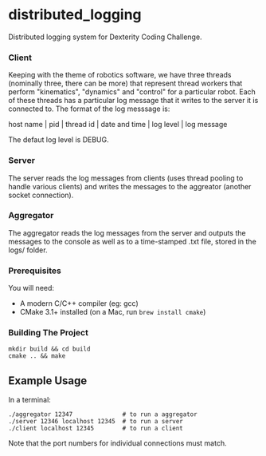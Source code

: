 # distributed_logging

Distributed logging system for Dexterity Coding Challenge.

### Client
Keeping with the theme of robotics software, we have three threads (nominally three, there can be more) that represent thread workers that perform "kinematics", "dynamics" and "control" for a particular robot. Each of these threads has a particular log message that it writes to the server it is connected to. The format of the log messsage is:

host name | pid | thread id | date and time | log level |  log message

The defaut log level is DEBUG.

### Server

The server reads the log messages from clients (uses thread pooling to handle various clients) and writes the messages to the
aggreator (another socket connection).

### Aggregator

The aggregator reads the log messages from the server and outputs the messages to the console as well as to a time-stamped .txt file, stored in the logs/ folder.

### Prerequisites

You will need:

 * A modern C/C++ compiler (eg: gcc)
 * CMake 3.1+ installed (on a Mac, run `brew install cmake`)

### Building The Project
```
mkdir build && cd build
cmake .. && make
```
## Example Usage

In a terminal:
```
./aggregator 12347              # to run a aggregator
./server 12346 localhost 12345  # to run a server
./client localhost 12345        # to run a client
```
Note that the port numbers for individual connections must match.
